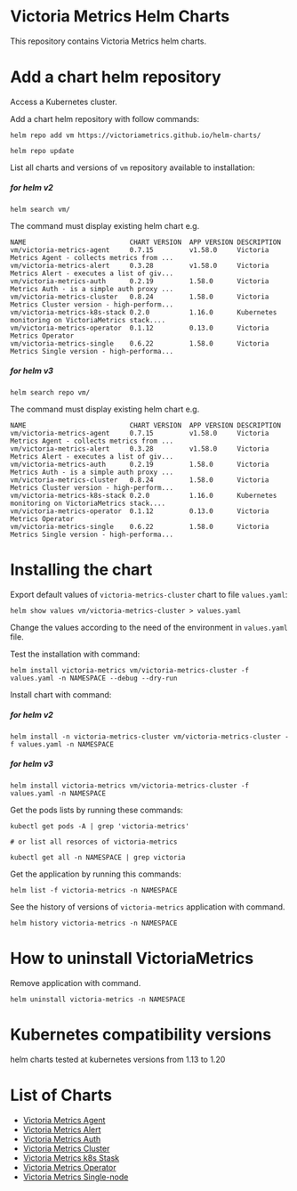 # Victoria Metrics Helm Charts

This repository contains Victoria Metrics helm charts.

# Add a chart helm repository

Access a Kubernetes cluster.

Add a chart helm repository with follow commands:

```console
helm repo add vm https://victoriametrics.github.io/helm-charts/

helm repo update
```

List all charts and versions of ``vm`` repository available to installation:

##### for helm v2

 ```console
helm search vm/
```

The command must display existing helm chart e.g.

```console
NAME                          CHART VERSION  APP VERSION DESCRIPTION
vm/victoria-metrics-agent     0.7.15         v1.58.0     Victoria Metrics Agent - collects metrics from ...
vm/victoria-metrics-alert     0.3.28         v1.58.0     Victoria Metrics Alert - executes a list of giv...
vm/victoria-metrics-auth      0.2.19         1.58.0      Victoria Metrics Auth - is a simple auth proxy ...
vm/victoria-metrics-cluster   0.8.24         1.58.0      Victoria Metrics Cluster version - high-perform...
vm/victoria-metrics-k8s-stack 0.2.0          1.16.0      Kubernetes monitoring on VictoriaMetrics stack....
vm/victoria-metrics-operator  0.1.12         0.13.0      Victoria Metrics Operator
vm/victoria-metrics-single    0.6.22         1.58.0      Victoria Metrics Single version - high-performa...
```

##### for helm v3

```console
helm search repo vm/
```

The command must display existing helm chart e.g.

```console
NAME                          CHART VERSION  APP VERSION DESCRIPTION
vm/victoria-metrics-agent     0.7.15         v1.58.0     Victoria Metrics Agent - collects metrics from ...
vm/victoria-metrics-alert     0.3.28         v1.58.0     Victoria Metrics Alert - executes a list of giv...
vm/victoria-metrics-auth      0.2.19         1.58.0      Victoria Metrics Auth - is a simple auth proxy ...
vm/victoria-metrics-cluster   0.8.24         1.58.0      Victoria Metrics Cluster version - high-perform...
vm/victoria-metrics-k8s-stack 0.2.0          1.16.0      Kubernetes monitoring on VictoriaMetrics stack....
vm/victoria-metrics-operator  0.1.12         0.13.0      Victoria Metrics Operator
vm/victoria-metrics-single    0.6.22         1.58.0      Victoria Metrics Single version - high-performa...
```

# Installing the chart

Export default values of ``victoria-metrics-cluster`` chart to file ``values.yaml``:

```console
helm show values vm/victoria-metrics-cluster > values.yaml
```

Change the values according to the need of the environment in ``values.yaml`` file.

Test the installation with command:

```console
helm install victoria-metrics vm/victoria-metrics-cluster -f values.yaml -n NAMESPACE --debug --dry-run
```

Install chart with command:

##### for helm v2

```console
helm install -n victoria-metrics-cluster vm/victoria-metrics-cluster -f values.yaml -n NAMESPACE
```

##### for helm v3

```console
helm install victoria-metrics vm/victoria-metrics-cluster -f values.yaml -n NAMESPACE
```

Get the pods lists by running these commands:

```console
kubectl get pods -A | grep 'victoria-metrics'

# or list all resorces of victoria-metrics

kubectl get all -n NAMESPACE | grep victoria
```

Get the application by running this commands:

```console
helm list -f victoria-metrics -n NAMESPACE
```

See the history of versions of ``victoria-metrics`` application with command.

```console
helm history victoria-metrics -n NAMESPACE
```

# How to uninstall VictoriaMetrics

Remove application with command.

```console
helm uninstall victoria-metrics -n NAMESPACE
```

# Kubernetes compatibility versions

helm charts tested at kubernetes versions from 1.13 to 1.20

# List of Charts

- [Victoria Metrics Agent](https://github.com/VictoriaMetrics/helm-charts/blob/master/charts/victoria-metrics-agent)
- [Victoria Metrics Alert](https://github.com/VictoriaMetrics/helm-charts/blob/master/charts/victoria-metrics-alert)
- [Victoria Metrics Auth](https://github.com/VictoriaMetrics/helm-charts/blob/master/charts/victoria-metrics-auth/README.md)
- [Victoria Metrics Cluster](https://github.com/VictoriaMetrics/helm-charts/blob/master/charts/victoria-metrics-cluster/README.md)
- [Victoria Metrics k8s Stask](https://github.com/VictoriaMetrics/helm-charts/blob/master/charts/victoria-metrics-k8s-stack/README.md)
- [Victoria Metrics Operator](https://github.com/VictoriaMetrics/helm-charts/blob/master/charts/victoria-metrics-operator/README.md)
- [Victoria Metrics Single-node](https://github.com/VictoriaMetrics/helm-charts/blob/master/charts/victoria-metrics-single/README.md)

